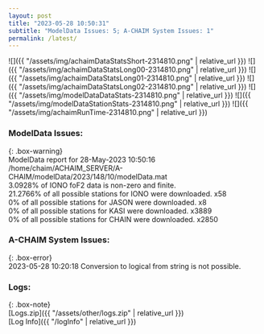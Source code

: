 ```yaml
---
layout: post
title: "2023-05-28 10:50:31"
subtitle: "ModelData Issues: 5; A-CHAIM System Issues: 1"
permalink: /latest/
---
```


![]({{ "/assets/img/achaimDataStatsShort-2314810.png" | relative_url }})
![]({{ "/assets/img/achaimDataStatsLong00-2314810.png" | relative_url }})
![]({{ "/assets/img/achaimDataStatsLong01-2314810.png" | relative_url }})
![]({{ "/assets/img/achaimDataStatsLong02-2314810.png" | relative_url }})
![]({{ "/assets/img/modelDataDataStats-2314810.png" | relative_url }})
![]({{ "/assets/img/modelDataStationStats-2314810.png" | relative_url }})
![]({{ "/assets/img/achaimRunTime-2314810.png" | relative_url }})


### ModelData Issues:  
  
{: .box-warning}  
 ModelData report for 28-May-2023 10:50:16   
 /home/chaim/ACHAIM_SERVER/A-CHAIM/modelData/2023/148/10/modelData.mat   
 3.0928% of IONO foF2 data is non-zero and finite.   
 21.2766% of all possible stations for IONO were downloaded. x58   
 0% of all possible stations for JASON were downloaded. x8   
 0% of all possible stations for KASI were downloaded. x3889   
 0% of all possible stations for CHAIN were downloaded. x2850   
  
### A-CHAIM System Issues:  
  
{: .box-error}  
2023-05-28 10:20:18 Conversion to logical from string is not possible.  

### Logs:  
  
{: .box-note}  
[Logs.zip]({{ "/assets/other/logs.zip" | relative_url }})  
[Log Info]({{ "/logInfo" | relative_url }})  
